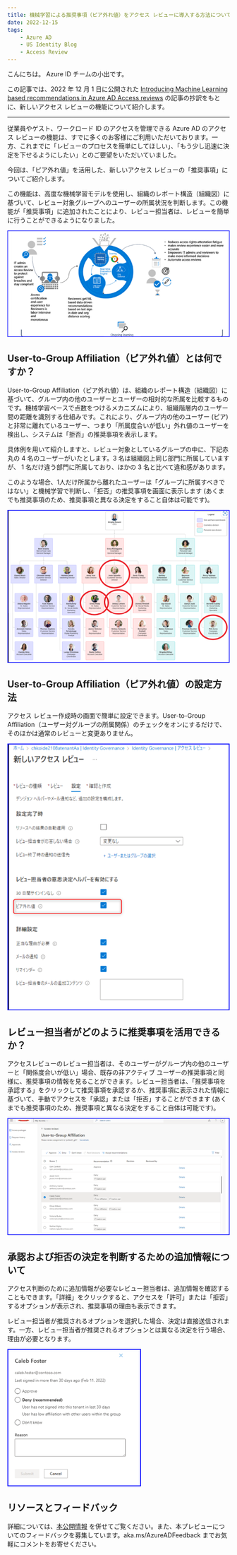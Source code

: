 ```yaml
---
title: 機械学習による推奨事項（ピア外れ値）をアクセス レビューに導入する方法について
date: 2022-12-15
tags:
    - Azure AD
    - US Identity Blog
    - Access Review
---
```


こんにちは。 Azure ID チームの小出です。

この記事では、2022 年 12 月 1 日に公開された [Introducing Machine Learning based recommendations in Azure AD Access reviews](https://techcommunity.microsoft.com/t5/microsoft-entra-azure-ad-blog/introducing-machine-learning-based-recommendations-in-azure-ad/ba-p/2466923) の記事の抄訳をもとに、新しいアクセス レビューの機能について紹介します。


---


従業員やゲスト、ワークロード ID のアクセスを管理できる Azure AD のアクセス レビューの機能は、すでに多くのお客様にご利用いただいております。一方、これまでに「レビューのプロセスを簡単にしてほしい」、「もう少し迅速に決定を下せるようにしたい」とのご要望をいただいていました。

今回は、「ピア外れ値」を活用した、新しいアクセス レビューの「推奨事項」についてご紹介します。

この機能は、高度な機械学習モデルを使用し、組織のレポート構造（組織図）に基づいて、レビュー対象グループへのユーザーの所属状況を判断します。この機能が「推奨事項」に追加されたことにより、レビュー担当者は、レビューを簡単に行うことができるようになりました。
 
![](./machine-learning-recommendations-in-access-review/machine-learning-recommendations-in-access-review1.png)


## User-to-Group Affiliation（ピア外れ値）とは何ですか？

User-to-Group Affiliation（ピア外れ値）は、組織のレポート構造（組織図）に基づいて、グループ内の他のユーザーとユーザーの相対的な所属を比較するものです。機械学習ベースで点数をつけるメカニズムにより、組織階層内のユーザー間の距離を識別する仕組みです。これにより、グループ内の他のユーザー (ピア) と非常に離れているユーザー、つまり「所属度合いが低い」外れ値のユーザーを検出し、システムは「拒否」の推奨事項を表示します。

具体例を用いて紹介しますと、レビュー対象としているグループの中に、下記赤丸の 4 名のユーザーがいたとします。3 名は組織図上同じ部門に所属していますが、 1 名だけ違う部門に所属しており、ほかの 3 名と比べて違和感があります。

このような場合、1人だけ所属から離れたユーザーは「グループに所属すべきではない」と機械学習で判断し、「拒否」の推奨事項を画面に表示します (あくまでも推奨事項のため、推奨事項と異なる決定をすること自体は可能です)。

![](./machine-learning-recommendations-in-access-review/machine-learning-recommendations-in-access-review2.png)

 
## User-to-Group Affiliation（ピア外れ値）の設定方法

アクセス レビュー作成時の画面で簡単に設定できます。User-to-Group Affiliation（ユーザー対グループの所属関係）のチェックをオンにするだけで、そのほかは通常のレビューと変更ありません。
 
 ![](./machine-learning-recommendations-in-access-review/machine-learning-recommendations-in-access-review3.png)


## レビュー担当者がどのように推奨事項を活用できるか？

アクセスレビューのレビュー担当者は、そのユーザーがグループ内の他のユーザーと「関係度合いが低い」場合、既存の非アクティブ ユーザーの推奨事項と同様に、推奨事項の情報を見ることができます。レビュー担当者は、「推奨事項を承認する」をクリックして推奨事項を承認するか、推奨事項に表示された情報に基づいて、手動でアクセスを「承認」または「拒否」することができます (あくまでも推奨事項のため、推奨事項と異なる決定をすること自体は可能です)。

![](./machine-learning-recommendations-in-access-review/machine-learning-recommendations-in-access-review4.png)

## 承認および拒否の決定を判断するための追加情報について

アクセス判断のために追加情報が必要なレビュー担当者は、追加情報を確認することもできます。「詳細」をクリックすると、アクセスを「許可」または「拒否」するオプションが表示され、推奨事項の理由も表示できます。

レビュー担当者が推奨されるオプションを選択した場合、決定は直接送信されます。一方、レビュー担当者が推奨されるオプションとは異なる決定を行う場合、理由が必要となります。 

![](./machine-learning-recommendations-in-access-review/machine-learning-recommendations-in-access-review5.png)
 

## リソースとフィードバック 

詳細については、[本公開情報](https://learn.microsoft.com/ja-jp/azure/active-directory/governance/review-recommendations-access-reviews#user-to-group-affiliation-preview) を併せてご覧ください。また、本プレビューについてのフィードバックを募集しています。aka.ms/AzureADFeedback までお気軽にコメントをお寄せください。
